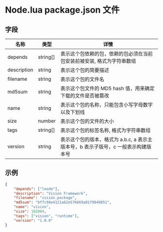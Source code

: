 # Node.lua package.json 文件


## 字段

| 名称          | 类型      | 详情 
| ---           | ---       | ---
| depends       | string[]  | 表示这个包依赖的包，依赖的包必须在当前包安装前被安装, 格式为字符串数组
| description   | string    | 表示这个包的简要描述
| filename      | string    | 表示这个包的文件名
| md5sum        | string    | 表示这个包文件的 MD5 hash 值，用来确定下载的文件是否被篡改
| name          | string    | 表示这个包的名称，只能包含小写字母数字以及下划线
| size          | number    | 表示这个包的文件的大小 
| tags          | string[]  | 表示这个包的标签名称, 格式为字符串数组
| version       | string    | 表示这个包的版本，格式为 a.b.c, a 表示主版本号，b 表示子版号，c 一般表示构建版本号


## 示例

```json
{
    "depends": ["lnode"],
    "description": "Vision Framework",
    "filename": "vision.package",
    "md5sum": "bffc98e4121a62e576669a81f9849851",
    "name": "vision",
    "size": 102004,
    "tags": ["vision", "runtime"],
    "version": "1.0.0"
}
```
